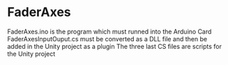 # FaderAxes

FaderAxes.ino is the program which must runned into the Arduino Card
FaderAxesInputOuput.cs must be converted as a DLL file and then be added in the Unity project as a plugin
The three last CS files are scripts for the Unity project

